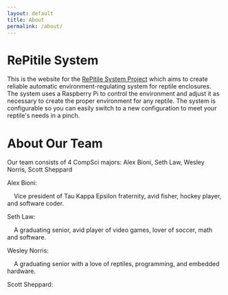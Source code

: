 ```yaml
---
layout: default
title: About
permalink: /about/
---
```


# RePitile System


This is the website for the [RePitile System Project][repisysproj] which aims to create reliable automatic environment-regulating system for reptile enclosures. The system uses a Raspberry Pi to control the environment and adjust it as necessary to create the proper environment for any reptile. The system is configurable so you can easily switch to a new configuration to meet your reptile's needs in a pinch.

# About Our Team


Our team consists of 4 CompSci majors: Alex Bioni, Seth Law, Wesley Norris, Scott Sheppard

Alex Bioni:

&nbsp;&nbsp;&nbsp;&nbsp;Vice president of Tau Kappa Epsilon fraternity, avid fisher, hockey player, and software coder.

Seth Law: 

&nbsp;&nbsp;&nbsp;&nbsp;A graduating senior, avid player of video games, lover of soccer, math and software.

Wesley Norris: 

&nbsp;&nbsp;&nbsp;&nbsp;A graduating senior with a love of reptiles, programming, and embedded hardware.

Scott Sheppard:

[repisysproj]: https://github.com/repitilesystem/
